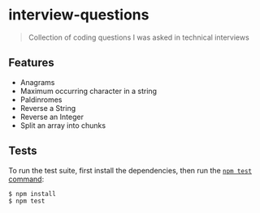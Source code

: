 # interview-questions

> Collection of coding questions I was asked in technical interviews

## Features

- Anagrams
- Maximum occurring character in a string
- Paldinromes
- Reverse a String
- Reverse an Integer
- Split an array into chunks

## Tests

To run the test suite, first install the dependencies, then run the [`npm test` command](https://docs.npmjs.com/cli/test):

```bash
$ npm install
$ npm test
```
